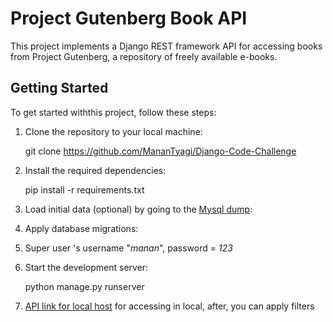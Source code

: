 # Project Gutenberg Book API

This project implements a Django REST framework API for accessing books from Project Gutenberg, a repository of freely available e-books.

## Getting Started

To get started withthis project, follow these steps:

1. Clone the repository to your local machine:

    git clone https://github.com/MananTyagi/Django-Code-Challenge

2. Install the required dependencies:

   pip install -r requirements.txt
3. Load initial data (optional) by going to the [Mysql dump](https://public.3.basecamp.com/p/uUrxhdzVjiCavY5tofiwejsD):
4. Apply database migrations:
5. Super user 's username "*manan*", password = *123*
6. Start the development server:

   python manage.py runserver
7. [API link for local host](http://127.0.0.1:8000/books/) for accessing in local, after, you can apply filters
